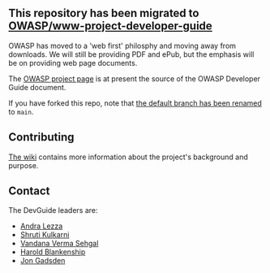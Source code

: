 ## This repository has been migrated to [OWASP/www-project-developer-guide][owaspdevguide]

OWASP has moved to a 'web first' philosphy and moving away from downloads.
We will still be providing PDF and ePub, but the emphasis will be on providing web page documents.

The [OWASP project page][owaspdevguide] is at present the source of the OWASP Developer Guide document.

If you have forked this repo, note that [the default branch has been renamed][FAQ1] to `main`.

## Contributing

[The wiki][wiki] contains more information about the project's background and purpose.

## Contact

The DevGuide leaders are:

* [Andra Lezza](mailto:andra.lezza@owasp.org)
* [Shruti Kulkarni](mailto:shruti.kulkarni@owasp.org)
* [Vandana Verma Sehgal](mailto:vandana.verma@owasp.org)
* [Harold Blankenship](mailto:harold.blankenship@owasp.org)
* [Jon Gadsden](mailto:jon.gadsden@owasp.org)

[FAQ1]: https://github.com/OWASP/DevGuide/wiki/FAQs#the-default-branch-has-been-renamed
[owaspdevguide]: https://owasp.org/www-project-developer-guide/
[wiki]: https://github.com/OWASP/DevGuide/wiki
